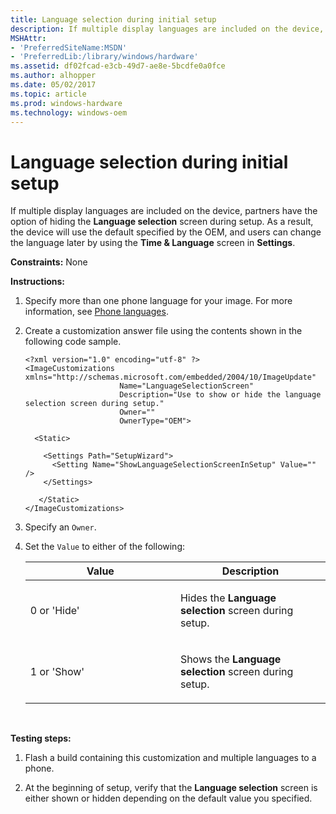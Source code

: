 ```yaml
---
title: Language selection during initial setup
description: If multiple display languages are included on the device, partners have the option of hiding the Language selection screen during setup.
MSHAttr:
- 'PreferredSiteName:MSDN'
- 'PreferredLib:/library/windows/hardware'
ms.assetid: df02fcad-e3cb-49d7-ae8e-5bcdfe0a0fce
ms.author: alhopper
ms.date: 05/02/2017
ms.topic: article
ms.prod: windows-hardware
ms.technology: windows-oem
---
```


# Language selection during initial setup


If multiple display languages are included on the device, partners have the option of hiding the **Language selection** screen during setup. As a result, the device will use the default specified by the OEM, and users can change the language later by using the **Time & Language** screen in **Settings**.

<a href="" id="constraints---none"></a>**Constraints:** None  

<a href="" id="instructions-"></a>**Instructions:**  
1.  Specify more than one phone language for your image. For more information, see [Phone languages](phone-languages.md).

2.  Create a customization answer file using the contents shown in the following code sample.

    ```
    <?xml version="1.0" encoding="utf-8" ?>  
    <ImageCustomizations xmlns="http://schemas.microsoft.com/embedded/2004/10/ImageUpdate"  
                         Name="LanguageSelectionScreen"  
                         Description="Use to show or hide the language selection screen during setup."
                         Owner=""  
                         OwnerType="OEM"> 
      
      <Static>  

        <Settings Path="SetupWizard">  
          <Setting Name="ShowLanguageSelectionScreenInSetup" Value="" />  
        </Settings>

       </Static>
    </ImageCustomizations>
    ```

3.  Specify an `Owner`.

4.  Set the `Value` to either of the following:

    <table>
    <colgroup>
    <col width="50%" />
    <col width="50%" />
    </colgroup>
    <thead>
    <tr class="header">
    <th>Value</th>
    <th>Description</th>
    </tr>
    </thead>
    <tbody>
    <tr class="odd">
    <td><p>0 or 'Hide'</p></td>
    <td><p>Hides the <strong>Language selection</strong> screen during setup.</p></td>
    </tr>
    <tr class="even">
    <td><p>1 or 'Show'</p></td>
    <td><p>Shows the <strong>Language selection</strong> screen during setup.</p></td>
    </tr>
    </tbody>
    </table>

     

<a href="" id="testing-steps-"></a>**Testing steps:**  
1.  Flash a build containing this customization and multiple languages to a phone.

2.  At the beginning of setup, verify that the **Language selection** screen is either shown or hidden depending on the default value you specified.

 

 






